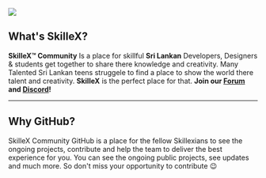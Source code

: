 ![](https://cdn.discordapp.com/attachments/755811777140490441/800378598057443348/yt_3.png)

## What's SkilleX?

**SkilleX™ Community** Is a place for skillful  **Sri Lankan** Developers, Designers & students get together to share there knowledge and creativity. Many Talented Sri Lankan teens struggele to find a place to show the world there talent and creativity. **SkilleX** is the perfect place for that. **Join our [Forum](https://forum.skillex.lk/)   and [Discord](https://discord.gg/jS98VWq)!** 

****

## Why GitHub?

SkilleX Community GitHub is a place for the fellow Skillexians to see the ongoing projects, contribute and help the team to deliver the best experience for you. You can see the ongoing public projects, see updates and much more. So don't miss your opportunity to contribute :wink:

